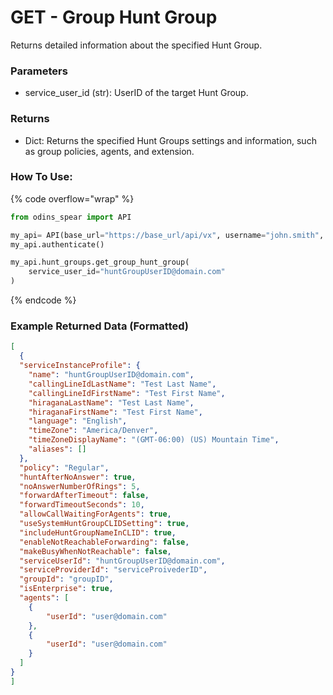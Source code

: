 # GET - Group Hunt Group

Returns detailed information about the specified Hunt Group.

### Parameters&#x20;

* service_user_id (str): UserID of the target Hunt Group.

### Returns

* Dict: Returns the specified Hunt Groups settings and information, such as group policies, agents, and extension.

### How To Use:

{% code overflow="wrap" %}
```python
from odins_spear import API

my_api= API(base_url="https://base_url/api/vx", username="john.smith", password="ODIN_INSTANCE_1")
my_api.authenticate()

my_api.hunt_groups.get_group_hunt_group(
    service_user_id="huntGroupUserID@domain.com"
)
```
{% endcode %}

### Example Returned Data (Formatted)
```json
[
  {
  "serviceInstanceProfile": {
    "name": "huntGroupUserID@domain.com",
    "callingLineIdLastName": "Test Last Name",
    "callingLineIdFirstName": "Test First Name",
    "hiraganaLastName": "Test Last Name",
    "hiraganaFirstName": "Test First Name",
    "language": "English",
    "timeZone": "America/Denver",
    "timeZoneDisplayName": "(GMT-06:00) (US) Mountain Time",
    "aliases": []
  },
  "policy": "Regular",
  "huntAfterNoAnswer": true,
  "noAnswerNumberOfRings": 5,
  "forwardAfterTimeout": false,
  "forwardTimeoutSeconds": 10,
  "allowCallWaitingForAgents": true,
  "useSystemHuntGroupCLIDSetting": true,
  "includeHuntGroupNameInCLID": true,
  "enableNotReachableForwarding": false,
  "makeBusyWhenNotReachable": false,
  "serviceUserId": "huntGroupUserID@domain.com",
  "serviceProviderId": "serviceProivederID",
  "groupId": "groupID",
  "isEnterprise": true,
  "agents": [
    {
        "userId": "user@domain.com"
    },
    {
        "userId": "user@domain.com"
    }
  ]
}
]
```

